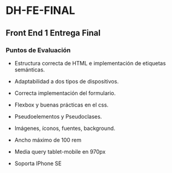 # DH-FE-FINAL

## Front End 1 Entrega Final

### Puntos de Evaluación
- Estructura correcta de HTML e implementación de etiquetas semánticas.
- Adaptabilidad a dos tipos de dispositivos.
- Correcta implementación del formulario.
- Flexbox y buenas prácticas en el css.
- Pseudoelementos y Pseudoclases.
- Imágenes, íconos, fuentes, background.

- Ancho máximo de 100 rem
- Media query tablet-mobile en 970px
- Soporta IPhone SE
